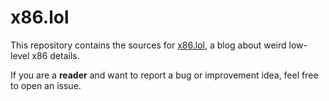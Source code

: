 # x86.lol

This repository contains the sources for [x86.lol](https://x86.lol/), a blog about weird low-level x86 details.

If you are a **reader** and want to report a bug or improvement idea, feel free to open an issue.
